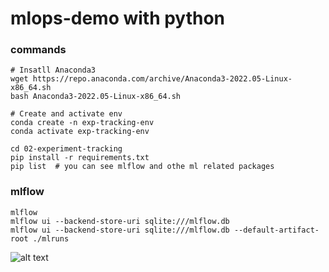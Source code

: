 # mlops-demo with python

### commands
```
# Insatll Anaconda3
wget https://repo.anaconda.com/archive/Anaconda3-2022.05-Linux-x86_64.sh
bash Anaconda3-2022.05-Linux-x86_64.sh

# Create and activate env
conda create -n exp-tracking-env
conda activate exp-tracking-env

cd 02-experiment-tracking
pip install -r requirements.txt
pip list  # you can see mlflow and othe ml related packages
```
### mlflow
```
mlflow
mlflow ui --backend-store-uri sqlite:///mlflow.db
mlflow ui --backend-store-uri sqlite:///mlflow.db --default-artifact-root ./mlruns
```
![alt text](image.png)



